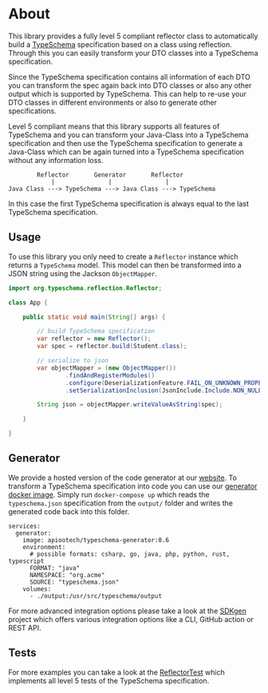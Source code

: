 
# About

This library provides a fully level 5 compliant reflector class to automatically build a [TypeSchema](https://typeschema.org/)
specification based on a class using reflection. Through this you can easily transform your DTO classes into
a TypeSchema specification.

Since the TypeSchema specification contains all information of each DTO you can transform the spec again back into DTO
classes or also any other output which is supported by TypeSchema. This can help to re-use your DTO classes in different
environments or also to generate other specifications.

Level 5 compliant means that this library supports all features of TypeSchema and you can transform
your Java-Class into a TypeSchema specification and then use the TypeSchema specification to generate
a Java-Class which can be again turned into a TypeSchema specification without any information loss.

```
        Reflector       Generator       Reflector
            |               |               |
Java Class ---> TypeSchema ---> Java Class ---> TypeSchema
```

In this case the first TypeSchema specification is always equal to the last TypeSchema specification.

## Usage

To use this library you only need to create a `Reflector` instance which returns a `TypeSchema` model.
This model can then be transformed into a JSON string using the Jackson `ObjectMapper`.

```java
import org.typeschema.reflection.Reflector;

class App {

    public static void main(String[] args) {

        // build TypeSchema specification
        var reflector = new Reflector();
        var spec = reflector.build(Student.class);

        // serialize to json
        var objectMapper = (new ObjectMapper())
                .findAndRegisterModules()
                .configure(DeserializationFeature.FAIL_ON_UNKNOWN_PROPERTIES, false)
                .setSerializationInclusion(JsonInclude.Include.NON_NULL);

        String json = objectMapper.writeValueAsString(spec);

    }

}
```

## Generator

We provide a hosted version of the code generator at our [website](https://typeschema.org/generator).
To transform a TypeSchema specification into code you can use our [generator](https://github.com/apioo/typeschema-generator)
[docker image](https://hub.docker.com/r/apiootech/typeschema-generator). Simply run `docker-compose up` which reads the `typeschema.json`
specification from the `output/` folder and writes the generated code back into this folder.

```
services:
  generator:
    image: apiootech/typeschema-generator:0.6
    environment:
      # possible formats: csharp, go, java, php, python, rust, typescript
      FORMAT: "java"
      NAMESPACE: "org.acme"
      SOURCE: "typeschema.json"
    volumes:
      - ./output:/usr/src/typeschema/output
```

For more advanced integration options please take a look at the [SDKgen](https://sdkgen.app/) project
which offers various integration options like a CLI, GitHub action or REST API.

## Tests

For more examples you can take a look at the [ReflectorTest](./src/test/java/org/typeschema/reflection/ReflectorTest.java)
which implements all level 5 tests of the TypeSchema specification.
